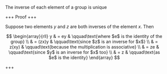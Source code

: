 The inverse of each element of a group is unique

+++
Proof
+++

Suppose two elements $y$ and $z$ are both inverses of the element $x$. Then

$$
\begin{array}{rll}
y & = ey & \qquad\text{where $e$ is the identity of the group} \\
& = (zx)y & \qquad\text{since $z$ is an inverse for $x$} \\
& = z(xy) & \qquad\text{because the multiplication is associative} \\
& = ze & \qquad\text{since $y$ is an inverse for $x$ too} \\
& = z & \qquad\text{as $e$ is the identity}
\end{array}
$$

+++
